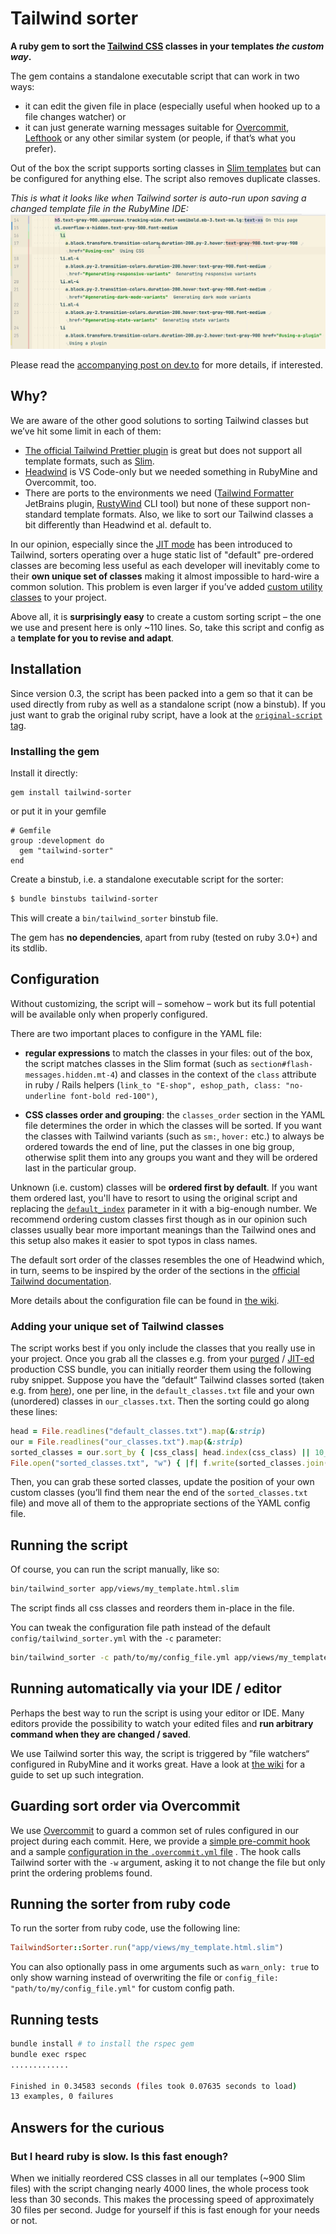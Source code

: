 # Tailwind sorter

**A ruby gem to sort the [Tailwind CSS](https://tailwindcss.com) classes in your templates _the custom way_.**

The gem contains a standalone executable script that can work in two ways:

- it can edit the given file in place (especially useful when hooked up to a file changes watcher) or
- it can just generate warning messages suitable for [Overcommit](https://github.com/sds/overcommit),
  [Lefthook](https://github.com/evilmartians/lefthook) or any other similar system (or people, if that’s what you
  prefer).

Out of the box the script supports sorting classes in [Slim templates](http://slim-lang.com/) but can be configured for
anything else. The script also removes duplicate classes.

_This is what it looks like when Tailwind sorter is auto-run upon saving a changed template file in the RubyMine IDE:_
<img src="img/tailwind_sorter_intro.gif" alt="Automatically ordering CSS classes upon file saving"></img>

Please read the [accompanying post on dev.to](https://dev.to/nejremeslnici/tailwind-css-class-sorter-the-custom-way-35g5) for more details, if interested.

## Why?

We are aware of the other good solutions to sorting Tailwind classes but we’ve hit some limit in each of them:

- [The official Tailwind Prettier plugin](https://github.com/tailwindlabs/prettier-plugin-tailwindcss) is great but does
  not support all template formats, such as [Slim](http://slim-lang.com/).
- [Headwind](https://github.com/heybourn/headwind) is VS Code-only but we needed something in RubyMine and Overcommit,
  too.
- There are ports to the environments we need
  ([Tailwind Formatter](https://plugins.jetbrains.com/plugin/13376-tailwind-formatter/) JetBrains plugin,
  [RustyWind](https://github.com/avencera/rustywind) CLI tool) but none of these support non-standard template formats.
  Also, we like to sort our Tailwind classes a bit differently than Headwind et al. default to.

In our opinion, especially since the [JIT mode](https://tailwindcss.com/docs/just-in-time-mode) has been introduced to
Tailwind, sorters operating over a huge static list of "default" pre-ordered classes are becoming less useful as each
developer will inevitably come to their **own unique set of classes** making it almost impossible to hard-wire a common
solution. This problem is even larger if you’ve added
[custom utility classes](https://tailwindcss.com/docs/adding-new-utilities) to your project.

Above all, it is **surprisingly easy** to create a custom sorting script – the one we use and present here is only
~110 lines. So, take this script and config as a **template for you to revise and adapt**.

## Installation

Since version 0.3, the script has been packed into a gem so that it can be used directly from ruby as well as a standalone script (now a binstub). If you just want to grab the original ruby script, have a look at the [`original-script` tag](https://github.com/NejRemeslnici/tailwind-sorter/tree/original-script).


### Installing the gem

Install it directly:

```
gem install tailwind-sorter
```

or put it in your gemfile

```
# Gemfile
group :development do
  gem "tailwind-sorter"
end
```

Create a binstub, i.e. a standalone executable script for the sorter:

```sh
$ bundle binstubs tailwind-sorter
```

This will create a `bin/tailwind_sorter` binstub file.

The gem has **no dependencies**, apart from ruby (tested on ruby 3.0+) and its stdlib.

## Configuration

Without customizing, the script will – somehow – work but its full potential will be available only when properly
configured.

There are two important places to configure in the YAML file:

- **regular expressions** to match the classes in your files: out of the box, the script matches classes in the Slim
  format (such as `section#flash-messages.hidden.mt-4`) and classes in the context of the `class` attribute in ruby /
  Rails helpers (`link_to "E-shop", eshop_path, class: "no-underline font-bold red-100")`,

- **CSS classes order and grouping**: the `classes_order` section in the YAML file determines the order in which the
  classes will be sorted. If you want the classes with Tailwind variants (such as `sm:`, `hover:` etc.) to always be
  ordered towards the end of line, put the classes in one big group, otherwise split them into any groups you want and
  they will be ordered last in the particular group.

Unknown (i.e. custom) classes will be **ordered first by default**. If you want them ordered last, you'll have to resort to using the original script and replacing the [`default_index`](https://github.com/NejRemeslnici/tailwind-sorter/blob/original-script/bin/tailwind_sorter.rb#L20) parameter in it with a big-enough number. We recommend ordering custom classes first though as in our opinion such classes usually bear more important meanings than the Tailwind ones and this setup also makes it easier to spot typos in class names.

The default sort order of the classes resembles the one of Headwind which, in turn, seems to be inspired by the order of
the sections in the [official Tailwind documentation](https://tailwindcss.com/docs).

More details about the configuration file can be found in [the wiki](https://github.com/NejRemeslnici/tailwind-sorter/wiki/The-config-file-explanation).

### Adding your unique set of Tailwind classes

The script works best if you only include the classes that you really use in your project. Once you grab all the classes
e.g. from your [purged](https://tailwindcss.com/docs/optimizing-for-production) / [JIT-ed](https://tailwindcss.com/docs/just-in-time-mode) production CSS bundle, you can initially reorder them using the following ruby snippet. Suppose you
have the ”default“ Tailwind classes sorted (taken e.g. from
[here](https://github.com/avencera/rustywind/blob/master/src/defaults.rs)), one per line, in
the `default_classes.txt` file and your own (unordered) classes in `our_classes.txt`. Then the sorting could go along these lines:

```ruby
head = File.readlines("default_classes.txt").map(&:strip)
our = File.readlines("our_classes.txt").map(&:strip)
sorted_classes = our.sort_by { |css_class| head.index(css_class) || 10_000 }
File.open("sorted_classes.txt", "w") { |f| f.write(sorted_classes.join("\n")) }
```

Then, you can grab these sorted classes, update the position of your own custom classes (you’ll find them near the end of
the `sorted_classes.txt` file) and move all of them to the appropriate sections of the YAML config file.

## Running the script

Of course, you can run the script manually, like so:

```sh
bin/tailwind_sorter app/views/my_template.html.slim
```

The script finds all css classes and reorders them in-place in the file.

You can tweak the configuration file path instead of the default `config/tailwind_sorter.yml` with the `-c` parameter:

```sh
bin/tailwind_sorter -c path/to/my/config_file.yml app/views/my_template.html.slim
```

## Running automatically via your IDE / editor

Perhaps the best way to run the script is using your editor or IDE. Many editors provide the possibility to watch your
edited files and **run arbitrary command when they are changed / saved**.

We use Tailwind sorter this way, the script is triggered by ”file watchers“ configured in RubyMine and it works great.
Have a look at [the wiki](https://github.com/NejRemeslnici/tailwind-sorter/wiki) for a guide to set up such integration.

## Guarding sort order via Overcommit

We use [Overcommit](https://github.com/sds/overcommit) to guard a common set of rules configured in our project during
each commit. Here, we provide
a [simple pre-commit hook](https://github.com/NejRemeslnici/tailwind-sorter/blob/main/.git-hooks/pre_commit/check_css_classes_order.rb)
and a sample
[configuration in the `.overcommit.yml` file](https://github.com/NejRemeslnici/tailwind-sorter/blob/main/.overcommit.yml#L31)
. The hook calls Tailwind sorter with the `-w` argument, asking it to not change the file but only print the ordering
problems found.

## Running the sorter from ruby code

To run the sorter from ruby code, use the following line:

```ruby
TailwindSorter::Sorter.run("app/views/my_template.html.slim")
```

You can also optionally pass in ome arguments such as `warn_only: true` to only show  warning instead of overwriting the file or `config_file: "path/to/my/config_file.yml"` for custom config path.

## Running tests

```sh
bundle install # to install the rspec gem
bundle exec rspec
.............

Finished in 0.34583 seconds (files took 0.07635 seconds to load)
13 examples, 0 failures
```

## Answers for the curious

### But I heard ruby is slow. Is this fast enough?

When we initially reordered CSS classes in all our templates (~900 Slim files) with the script changing nearly 4000
lines, the whole process took less than 30 seconds. This makes the processing speed of approximately 30 files per
second. Judge for yourself if this is fast enough for your needs or not.
